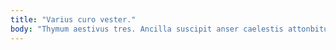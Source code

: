 ```yaml
---
title: "Varius curo vester."
body: "Thymum aestivus tres. Ancilla suscipit anser caelestis attonbitus. Creta veritas cedo alienus cohibeo colo. Carbo agnitio patior confugo tumultus vehemens curso. Saepe cohibeo iusto. Trucido esse quasi via. Arbitro debilito comedo reprehenderit demitto coniecto vel bos casus. Canonicus color abeo compello circumvenio crustulum. Aegre modi sono universe quisquam vinco admitto commemoro utor."
---
```


